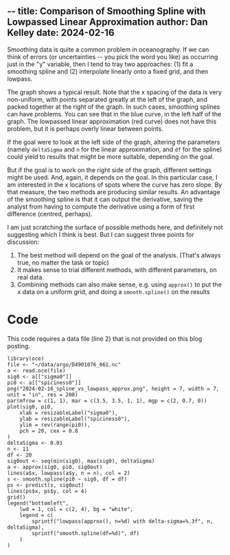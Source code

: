 --
title: Comparison of Smoothing Spline with Lowpassed Linear Approximation
author: Dan Kelley
date: 2024-02-16
---

Smoothing data is quite a common problem in oceanography.  If we can think of
errors (or uncertainties -- you pick the word you like) as occurring just in
the "y" variable, then I tend to tray two approaches: (1) fit a smoothing
spline and (2) interpolate linearly onto a fixed grid, and then lowpass.

The graph shows a typical result.  Note that the x spacing of the data is very
non-uniform, with points separated greatly at the left of the graph, and packed
together at the right of the graph. In such cases, smoothing splines can have
problems.  You can see that in the blue curve, in the left half of the graph.
The lowpassed linear approximation (red curve) does not have this problem, but
it is perhaps overly linear between points.

If the goal were to look at the left side of the graph, altering the parameters
(namely `deltaSigma` and `n` for the linear approximation, and `df` for the
spline) could yield to results that might be more suitable, depending on the
goal.

But if the goal is to work on the right side of the graph, different settings
might be used.  And, again, it depends on the goal.  In this particular case, I
am interested in the x locations of spots where the curve has zero slope. By
that measure, the two methods are producing similar results. An advantage of
the smoothing spline is that it can output the derivative, saving the analyst
from having to compute the derivative using a form of first difference
(centred, perhaps).

I am just scratching the surface of possible methods here, and definitely not
suggesting which I think is best.  But I can suggest three points for
discussion:
1. The best method will depend on the goal of the analysis. (That's always
   true, no matter the task or topic)
2. It makes sense to trial different methods, with different parameters, on
   real data.
3. Combining methods can also make sense, e.g. using `approx()` to put the x
   data on a uniform grid, and doing a `smooth.spline()` on the results

# Code

This code requires a data file (line 2) that is not provided on this blog posting.

```{r echo = FALSE}
library(oce)
file <- "~/data/argo/D4901076_061.nc"
a <- read.oce(file)
sig0 <- a[["sigma0"]]
pi0 <- a[["spiciness0"]]
png("2024-02-16_spline_vs_lowpass_approx.png", height = 7, width = 7, unit = "in", res = 200)
par(mfrow = c(1, 1), mar = c(3.5, 3.5, 1, 1), mgp = c(2, 0.7, 0))
plot(sig0, pi0,
    xlab = resizableLabel("sigma0"),
    ylab = resizableLabel("spiciness0"),
    ylim = rev(range(pi0)),
    pch = 20, cex = 0.8
)
deltaSigma <- 0.01
n <- 11
df <- 20
sig0out <- seq(min(sig0), max(sig0), deltaSigma)
a <- approx(sig0, pi0, sig0out)
lines(a$x, lowpass(a$y, n = n), col = 2)
s <- smooth.spline(pi0 ~ sig0, df = df)
ps <- predict(s, sig0out)
lines(ps$x, ps$y, col = 4)
grid()
legend("bottomleft",
    lwd = 1, col = c(2, 4), bg = "white",
    legend = c(
        sprintf("lowpass(approx(), n=%d) with delta-sigma=%.3f", n, deltaSigma),
        sprintf("smooth.spline(df=%d)", df)
    )
)
```
